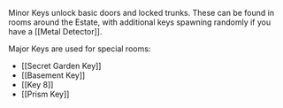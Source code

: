 Minor Keys unlock basic doors and locked trunks. These can be found in rooms around the Estate, with additional keys spawning randomly if you have a [[Metal Detector]].

Major Keys are used for special rooms:
- [[Secret Garden Key]]
- [[Basement Key]]
- [[Key 8]]
- [[Prism Key]]